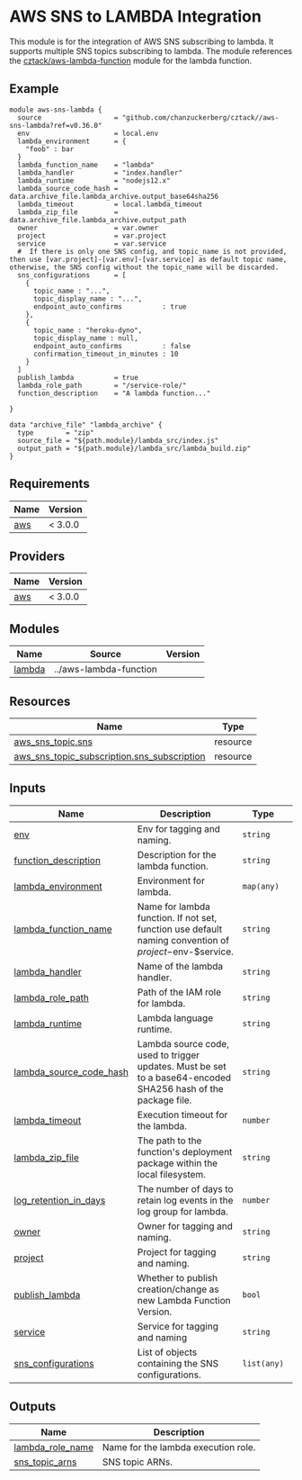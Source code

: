 # AWS SNS to LAMBDA Integration
This module is for the integration of AWS SNS subscribing to lambda. It supports multiple SNS topics subscribing to lambda. The module references the [cztack/aws-lambda-function](https://github.com/chanzuckerberg/cztack/tree/main/aws-lambda-function) module for the lambda function.

## Example

```hcl
module aws-sns-lambda {
  source                  = "github.com/chanzuckerberg/cztack//aws-sns-lambda?ref=v0.36.0"
  env                     = local.env
  lambda_environment      = {
    "foob" : bar
  }
  lambda_function_name    = "lambda"
  lambda_handler          = "index.handler"
  lambda_runtime          = "nodejs12.x"
  lambda_source_code_hash = data.archive_file.lambda_archive.output_base64sha256
  lambda_timeout          = local.lambda_timeout
  lambda_zip_file         = data.archive_file.lambda_archive.output_path
  owner                   = var.owner
  project                 = var.project
  service                 = var.service
  #  If there is only one SNS config, and topic_name is not provided, then use [var.project]-[var.env]-[var.service] as default topic name, otherwise, the SNS config without the topic_name will be discarded.
  sns_configurations      = [
    {
      topic_name : "...",
      topic_display_name : "...",
      endpoint_auto_confirms          : true
    },
    {
      topic_name : "heroku-dyno",
      topic_display_name : null,
      endpoint_auto_confirms          : false
      confirmation_timeout_in_minutes : 10
    }
  ]
  publish_lambda          = true
  lambda_role_path        = "/service-role/"
  function_description    = "A lambda function..."

}

data "archive_file" "lambda_archive" {
  type        = "zip"
  source_file = "${path.module}/lambda_src/index.js"
  output_path = "${path.module}/lambda_src/lambda_build.zip"
}
```


<!-- START -->
## Requirements

| Name | Version |
|------|---------|
| <a name="requirement_aws"></a> [aws](#requirement\_aws) | < 3.0.0 |

## Providers

| Name | Version |
|------|---------|
| <a name="provider_aws"></a> [aws](#provider\_aws) | < 3.0.0 |

## Modules

| Name | Source | Version |
|------|--------|---------|
| <a name="module_lambda"></a> [lambda](#module\_lambda) | ../aws-lambda-function |  |

## Resources

| Name | Type |
|------|------|
| [aws_sns_topic.sns](https://registry.terraform.io/providers/hashicorp/aws/latest/docs/resources/sns_topic) | resource |
| [aws_sns_topic_subscription.sns_subscription](https://registry.terraform.io/providers/hashicorp/aws/latest/docs/resources/sns_topic_subscription) | resource |

## Inputs

| Name | Description | Type | Default | Required |
|------|-------------|------|---------|:--------:|
| <a name="input_env"></a> [env](#input\_env) | Env for tagging and naming. | `string` | n/a | yes |
| <a name="input_function_description"></a> [function\_description](#input\_function\_description) | Description for the lambda function. | `string` | `""` | no |
| <a name="input_lambda_environment"></a> [lambda\_environment](#input\_lambda\_environment) | Environment for lambda. | `map(any)` | `{}` | no |
| <a name="input_lambda_function_name"></a> [lambda\_function\_name](#input\_lambda\_function\_name) | Name for lambda function. If not set, function use default naming convention of $project-$env-$service. | `string` | `null` | no |
| <a name="input_lambda_handler"></a> [lambda\_handler](#input\_lambda\_handler) | Name of the lambda handler. | `string` | n/a | yes |
| <a name="input_lambda_role_path"></a> [lambda\_role\_path](#input\_lambda\_role\_path) | Path of the IAM role for lambda. | `string` | `null` | no |
| <a name="input_lambda_runtime"></a> [lambda\_runtime](#input\_lambda\_runtime) | Lambda language runtime. | `string` | n/a | yes |
| <a name="input_lambda_source_code_hash"></a> [lambda\_source\_code\_hash](#input\_lambda\_source\_code\_hash) | Lambda source code, used to trigger updates. Must be set to a base64-encoded SHA256 hash of the package file. | `string` | `null` | no |
| <a name="input_lambda_timeout"></a> [lambda\_timeout](#input\_lambda\_timeout) | Execution timeout for the lambda. | `number` | `null` | no |
| <a name="input_lambda_zip_file"></a> [lambda\_zip\_file](#input\_lambda\_zip\_file) | The path to the function's deployment package within the local filesystem. | `string` | n/a | yes |
| <a name="input_log_retention_in_days"></a> [log\_retention\_in\_days](#input\_log\_retention\_in\_days) | The number of days to retain log events in the log group for lambda. | `number` | `null` | no |
| <a name="input_owner"></a> [owner](#input\_owner) | Owner for tagging and naming. | `string` | n/a | yes |
| <a name="input_project"></a> [project](#input\_project) | Project for tagging and naming. | `string` | n/a | yes |
| <a name="input_publish_lambda"></a> [publish\_lambda](#input\_publish\_lambda) | Whether to publish creation/change as new Lambda Function Version. | `bool` | `false` | no |
| <a name="input_service"></a> [service](#input\_service) | Service for tagging and naming | `string` | n/a | yes |
| <a name="input_sns_configurations"></a> [sns\_configurations](#input\_sns\_configurations) | List of objects containing the SNS configurations. | `list(any)` | `[]` | no |

## Outputs

| Name | Description |
|------|-------------|
| <a name="output_lambda_role_name"></a> [lambda\_role\_name](#output\_lambda\_role\_name) | Name for the lambda execution role. |
| <a name="output_sns_topic_arns"></a> [sns\_topic\_arns](#output\_sns\_topic\_arns) | SNS topic ARNs. |
<!-- END -->
